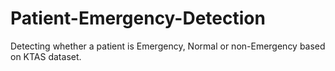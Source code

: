 # Patient-Emergency-Detection
Detecting whether a patient is Emergency, Normal or non-Emergency based on KTAS dataset.
